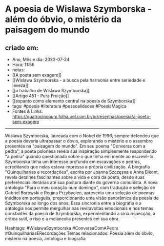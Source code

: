 # A poesia de Wislawa Szymborska -  além do óbvio, o mistério da paisagem do mundo

## criado em: 
-  Ano, Mês e dia: 2023-07-24
- Hora: 11:56
- notas: 
- [[A poeta sem exagero]]
- [[Wislawa Szymborska - a busca pela harmonia entre seriedade e leveza]]
- [[o trabalho de Wislawa Szymborska]]
- [[Artigo 451 - Pura Fruição]]
- [[espanto como elemento central na poesia de Szymborska]]
- tags: #poesia #literatura #pessoalidades #PoesiaMagica 
- Fontes & Links: https://quatrocincoum.folha.uol.com.br/br/resenhas/poesia/a-poeta-sem-exagero
---
Wislawa Szymborska, laureada com o Nobel de 1996, sempre defendeu que a poesia deveria ultrapassar o óbvio, explorando o mistério e o assombro presentes na "paisagem do mundo". Em seu poema "Conversa com a pedra", a poeta polonesa revela sua inspiração simplesmente respondendo "a pedra" quando questionada sobre o que tinha em mente ao escrevê-lo. Szymborska tinha um interesse profundo em escavações e pedras, acreditando que nelas estava impressa a própria civilização. A biografia "Quinquilharias e recordações", escrita por Joanna Szczęsna e Anna Bikont, revela detalhes fascinantes sobre a vida e obra da poeta, desde suas preferências literárias até sua postura diante do governo comunista. A nova antologia "Para o meu coração num domingo", com tradução e seleção de Gabriel Borowski e Regina Przybycien, apresenta uma seleção de poemas inéditos em português, proporcionando uma visão panorâmica da poesia de Szymborska ao longo dos anos. Essa sincronia entre a biografia e a antologia nos permite mergulhar nas reviravoltas emocionais e nos temas constantes da poesia de Szymborska, experimentando a circunspecção, a crítica sutil, o riso e a melancolia presentes em sua obra.

Hashtags: #WislawaSzymborska #ConversaComAPedra #QuinquilhariasERecordações
Temas relacionados: Poesia além do óbvio, mistério na poesia, antologia e biografia